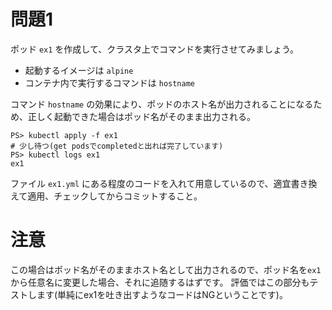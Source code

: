 # 問題1

ポッド `ex1` を作成して、クラスタ上でコマンドを実行させてみましょう。

- 起動するイメージは `alpine`
- コンテナ内で実行するコマンドは `hostname`

コマンド `hostname` の効果により、ポッドのホスト名が出力されることになるため、正しく起動できた場合はポッド名がそのまま出力される。

```
PS> kubectl apply -f ex1
# 少し待つ(get podsでcompletedと出れば完了しています)
PS> kubectl logs ex1
ex1
```

ファイル `ex1.yml` にある程度のコードを入れて用意しているので、適宜書き換えて適用、チェックしてからコミットすること。

# 注意

この場合はポッド名がそのままホスト名として出力されるので、ポッド名を`ex1`から任意名に変更した場合、それに追随するはずです。
評価ではこの部分もテストします(単純にex1を吐き出すようなコードはNGということです)。
